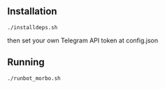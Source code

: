 ## Installation

``./installdeps.sh``

then set your own Telegram API token at config.json

## Running

``./runbot_morbo.sh``